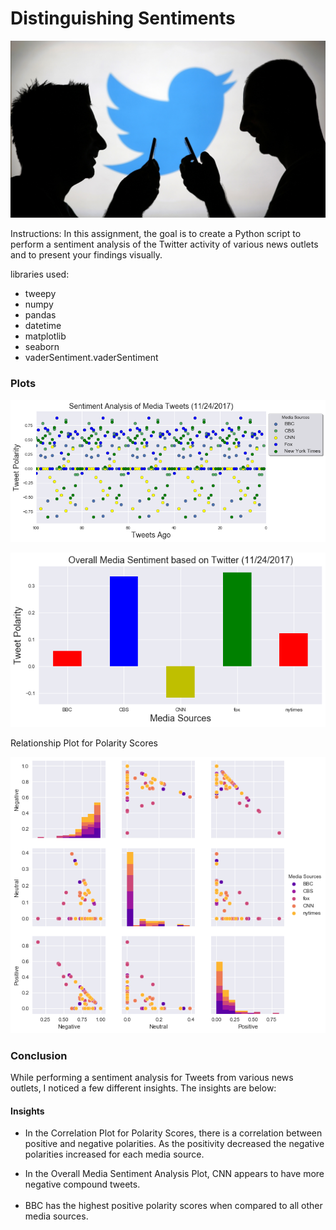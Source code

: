 
<h1>Distinguishing Sentiments</h1>

![](Twitter.jpg)

Instructions: In this assignment, the goal is to create a Python script to perform a sentiment analysis of the Twitter activity of various news outlets and to present your findings visually.

libraries used:
<ul>
<li>tweepy</li>
<li>numpy</li>
<li>pandas</li> 
<li>datetime</li>
<li>matplotlib</li>
<li>seaborn</li>
<li>vaderSentiment.vaderSentiment</li> 
</ul>

<h3>Plots</h3>




![png](output_18_0.png)






![png](output_22_0.png)





Relationship Plot for Polarity Scores


![png](output_28_0.png)








<h3>Conclusion</h3>
<p>While performing a sentiment analysis for Tweets from various news outlets, I noticed a few different insights. The insights are below:</p>
<h4>Insights</h4>
<ul>
<li>In the Correlation Plot for Polarity Scores, there is a correlation between positive and negative polarities. As the positivity decreased the negative polarities increased for each media source. </li> 
<p><li>In the Overall Media Sentiment Analysis Plot, CNN appears to have more negative compound tweets.
 </li><br>
<li>BBC has the highest positive polarity scores when compared to all other media sources.</li>
</ul>



